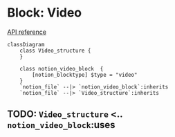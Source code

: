 # Block: Video

[API reference](https://developers.notion.com/reference/block#video)

```mermaid
classDiagram
    class Video_structure {
    }

    class notion_video_block  {
        [notion_blocktype] $type = "video"
    }
    `notion_file` --|> `notion_video_block`:inherits
    `notion_file` --|> `Video_structure`:inherits
```

## TODO: `Video_structure` <.. `notion_video_block`:uses

